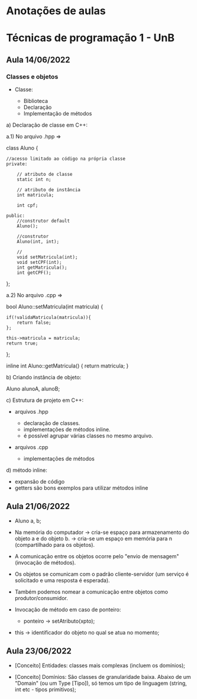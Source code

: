 # Anotações de aulas

# Técnicas de programação 1 - UnB

## Aula 14/06/2022

### Classes e objetos

- Classe:

    - Biblioteca
    - Declaração
    - Implementação de métodos


a) Declaração de classe em C++:

a.1) No arquivo .hpp =>

class Aluno {

    //acesso limitado ao código na própria classe
    private:

        // atributo de classe
        static int n;

        // atributo de instância
        int matricula;

        int cpf;

    public:
        //construtor default
        Aluno();

        //construtor
        Aluno(int, int);

        //
        void setMatricula(int);
        void setCPF(int);
        int getMatricula();
        int getCPF();

};

a.2) No arquivo .cpp =>

bool Aluno::setMatricula(int matricula) {

    if(!validaMatricula(matricula)){
        return false;
    };

    this->matricula = matricula;
    return true;
};

inline int Aluno::getMatricula() {
    return matricula;
}

b) Criando instância de objeto:

Aluno alunoA, alunoB;


c) Estrutura de projeto em C++:

- arquivos .hpp
    - declaração de classes.
    - implementações de métodos inline.
    - é possível agrupar várias classes no mesmo arquivo.

- arquivos .cpp
    - implementações de métodos


d) método inline:

- expansão de código
- getters são bons exemplos para utilizar métodos inline


## Aula 21/06/2022


- Aluno a, b;
- Na memória do computador 
    -> cria-se espaço para armazenamento do objeto a e do objeto b.
    -> cria-se um espaço em memória para n (compartilhado para os objetos).

- A comunicação entre os objetos ocorre pelo "envio de mensagem" (invocação de métodos).
- Os objetos se comunicam com o padrão cliente-servidor (um serviço é solicitado e uma resposta é esperada).
- Também podemos nomear a comunicação entre objetos como produtor/consumidor.

- Invocação de método em caso de ponteiro:
    - ponteiro -> setAtributo(xpto);

- this -> identificador do objeto no qual se atua no momento;


## Aula 23/06/2022

- [Conceito] Entidades: classes mais complexas (incluem os domínios);

- [Conceito] Domínios: São classes de granularidade baixa. Abaixo de um "Domain" (ou um Type [Tipo]), só temos um tipo de linguagem (string, int etc - tipos primitivos);